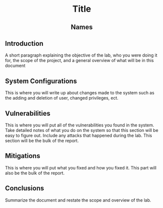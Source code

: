 <div style="text-align: center;">
  
# Title

## Names

</div>
<div style="page-break-after: always"></div>

## Introduction

A short paragraph explaining the objective of the lab, who you were doing it for, the scope of the project, and a general overview of what will be in this document

## System Configurations

This is where you will write up about changes made to the system such as the adding and deletion of user, changed privileges, ect. 

## Vulnerabilities

This is where you will put all of the vulnerabilities you found in the system. Take detailed notes of what you do on the system so that this section will be easy to figure out. Include any attacks that happened during the lab. This section will be the bulk of the report. 

## Mitigations

This is where you will put what you fixed and how you fixed it. This part will also be the bulk of the report. 

## Conclusions

Summarize the document and restate the scope and overview of the lab. 
